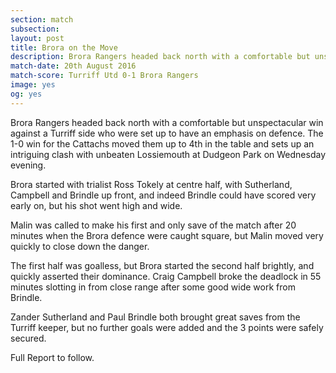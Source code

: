 ```yaml
---
section: match
subsection:
layout: post
title: Brora on the Move 
description: Brora Rangers headed back north with a comfortable but unspectacular win against a Turriff side who were set up to have an emphasis on defence.
match-date: 20th August 2016
match-score: Turriff Utd 0-1 Brora Rangers
image: yes
og: yes
---
```

Brora Rangers headed back north with a comfortable but unspectacular win against a Turriff side who were set up to have an emphasis on defence. The 1-0 win for the Cattachs moved them up to 4th in the table and sets up an intriguing clash with unbeaten Lossiemouth at Dudgeon Park on Wednesday evening.   

Brora started with trialist Ross Tokely at centre half, with Sutherland, Campbell and Brindle up front, and indeed Brindle could have scored very early on, but his shot went high and wide. 

Malin was called to make his first and only save of the match after 20 minutes when the Brora defence were caught square, but Malin moved very quickly to close down the danger. 

The first half was goalless, but Brora started the second half brightly, and quickly asserted their dominance. Craig Campbell broke the deadlock in 55 minutes slotting in from close range after some good wide work from Brindle. 

Zander Sutherland and Paul Brindle both brought great saves from the Turriff keeper, but no further goals were added and the 3 points were safely secured. 

Full Report to follow. 